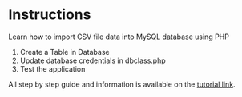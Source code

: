 # Instructions
Learn how to import CSV file data into MySQL database using PHP
1. Create a Table in Database
2. Update database credentials in dbclass.php
3. Test the application

All step by step guide and information is available on the [tutorial link](https://www.allphptricks.com/import-csv-file-data-into-mysql-database-using-php/). 
